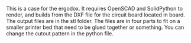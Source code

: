 This is a case for the ergodox. It requires OpenSCAD and SolidPython to render, and builds from the DXF file for the circuit board located in board. The output files are in the stl folder. The files are in four parts to fit on a smaller printer bed that need to be glued together or something. You can change the cutout pattern in the python file. 